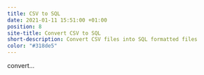 ```yaml
---
title: CSV to SQL
date: 2021-01-11 15:51:00 +01:00
position: 8
site-title: Convert CSV to SQL
short-description: Convert CSV files into SQL formatted files
color: "#318de5"
---
```


convert...